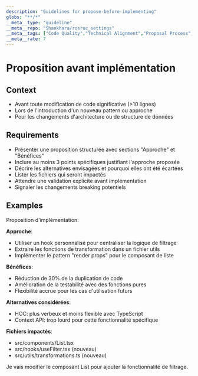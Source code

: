 ```yaml
---
description: "Guidelines for propose-before-implementing"
globs: "**/*"
__meta__type: "guideline"
__meta__repo: "Shankhara/rosruc_settings"
__meta__tags: ["Code Quality","Technical Alignment","Proposal Process","Typescript","Javascript"]
__meta__rate: 7
---
```


# Proposition avant implémentation

## Context
- Avant toute modification de code significative (>10 lignes)
- Lors de l'introduction d'un nouveau pattern ou approche
- Pour les changements d'architecture ou de structure de données

## Requirements
- Présenter une proposition structurée avec sections "Approche" et "Bénéfices"
- Inclure au moins 3 points spécifiques justifiant l'approche proposée
- Décrire les alternatives envisagées et pourquoi elles ont été écartées
- Lister les fichiers qui seront impactés
- Attendre une validation explicite avant implémentation
- Signaler les changements breaking potentiels

## Examples
<example>
Proposition d'implémentation:

**Approche**:
- Utiliser un hook personnalisé pour centraliser la logique de filtrage
- Extraire les fonctions de transformation dans un fichier utils
- Implémenter le pattern "render props" pour le composant de liste

**Bénéfices**:
- Réduction de 30% de la duplication de code
- Amélioration de la testabilité avec des fonctions pures
- Flexibilité accrue pour les cas d'utilisation futurs

**Alternatives considérées**:
- HOC: plus verbeux et moins flexible avec TypeScript
- Context API: trop lourd pour cette fonctionnalité spécifique

**Fichiers impactés**:
- src/components/List.tsx
- src/hooks/useFilter.tsx (nouveau)
- src/utils/transformations.ts (nouveau)
</example>

<example type="invalid">
Je vais modifier le composant List pour ajouter la fonctionnalité de filtrage.
</example>